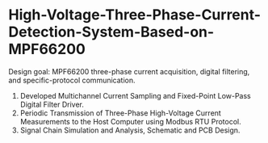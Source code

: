 # High-Voltage-Three-Phase-Current-Detection-System-Based-on-MPF66200
Design goal: MPF66200 three-phase current acquisition, digital filtering, and specific-protocol communication.
1. Developed Multichannel Current Sampling and Fixed-Point Low-Pass Digital Filter Driver.
2. Periodic Transmission of Three-Phase High-Voltage Current Measurements to the Host Computer using Modbus RTU Protocol.
3. Signal Chain Simulation and Analysis, Schematic and PCB Design.
